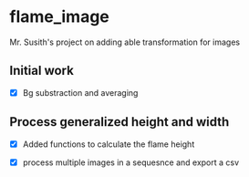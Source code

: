 # flame_image
Mr. Susith's project on adding able transformation for images

## Initial work

- [x] Bg substraction and averaging

## Process generalized height and width

- [x] Added functions to calculate the flame height
- [x] process multiple images in a sequesnce and export a csv

